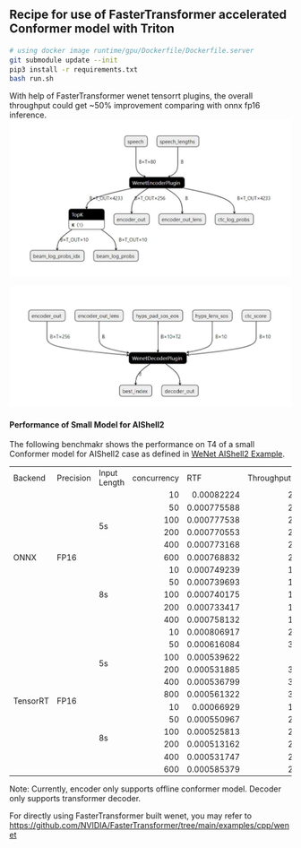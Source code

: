 ## Recipe for use of FasterTransformer accelerated Conformer model with Triton

```sh
# using docker image runtime/gpu/Dockerfile/Dockerfile.server
git submodule update --init
pip3 install -r requirements.txt
bash run.sh
```
With help of FasterTransformer wenet tensorrt plugins, the overall throughput could get ~50% improvement comparing with onnx fp16 inference. 
![overview](./encoder_plugin.JPG)

![overview](./decoder_plugin.JPG)

#### Performance of Small Model for AIShell2

The following benchmakr shows the performance on T4 of a small Conformer model for AIShell2 case as defined in [WeNet AIShell2 Example](https://github.com/wenet-e2e/wenet/tree/main/examples/aishell2/s0).

<table>
 <col span='11'>
 <tr id='r0'>
<td>Backend</td>
<td>Precision</td>
<td>Input Length</td>
<td>concurrency</td>
<td>RTF</td>
<td>Throughput(infer/s)</td>
<td>Latency_p50(ms)</td>
<td>Latency_p90(ms)</td>
<td>Latency_p95(ms)</td>
<td>Latency_p99(ms)</td>
<td>Avg latency(ms)</td>
 </tr>
 <tr id='r1'>
<td rowspan='11' class='x21'>ONNX</td>
<td rowspan='11' class='x21'>FP16</td>
<td rowspan='6' class='x21'>5s</td>
<td style='text-align:right;'>10</td>
<td style='text-align:right;'>0.00082224</td>
<td style='text-align:right;'>243.238</td>
<td style='text-align:right;'>40.254</td>
<td style='text-align:right;'>49.884</td>
<td style='text-align:right;'>52.553</td>
<td style='text-align:right;'>57.191</td>
<td style='text-align:right;'>41.067</td>
 </tr>
 <tr id='r2'>
<td style='text-align:right;'>50</td>
<td style='text-align:right;'>0.000775588</td>
<td style='text-align:right;'>257.869</td>
<td style='text-align:right;'>200.534</td>
<td style='text-align:right;'>249.891</td>
<td style='text-align:right;'>263.713</td>
<td style='text-align:right;'>285.763</td>
<td style='text-align:right;'>193.721</td>
 </tr>
 <tr id='r3'>
<td style='text-align:right;'>100</td>
<td style='text-align:right;'>0.000777538</td>
<td style='text-align:right;'>257.222</td>
<td style='text-align:right;'>391.78</td>
<td style='text-align:right;'>479.738</td>
<td style='text-align:right;'>505.176</td>
<td style='text-align:right;'>551.676</td>
<td style='text-align:right;'>387.872</td>
 </tr>
 <tr id='r4'>
<td style='text-align:right;'>200</td>
<td style='text-align:right;'>0.000770553</td>
<td style='text-align:right;'>259.554</td>
<td style='text-align:right;'>757.215</td>
<td style='text-align:right;'>908.135</td>
<td style='text-align:right;'>962.108</td>
<td style='text-align:right;'>1122.423</td>
<td style='text-align:right;'>766.502</td>
 </tr>
 <tr id='r5'>
<td style='text-align:right;'>400</td>
<td style='text-align:right;'>0.000773168</td>
<td style='text-align:right;'>258.676</td>
<td style='text-align:right;'>1549.111</td>
<td style='text-align:right;'>1747.315</td>
<td style='text-align:right;'>1822.979</td>
<td style='text-align:right;'>1965.012</td>
<td style='text-align:right;'>1529.002</td>
 </tr>
 <tr id='r6'>
<td style='text-align:right;'>600</td>
<td style='text-align:right;'>0.000768832</td>
<td style='text-align:right;'>260.135</td>
<td style='text-align:right;'>2268.471</td>
<td style='text-align:right;'>2513.159</td>
<td style='text-align:right;'>2584.864</td>
<td style='text-align:right;'>2867.763</td>
<td style='text-align:right;'>2260.872</td>
 </tr>
 <tr id='r7'>
<td rowspan='5' class='x21'>8s</td>
<td style='text-align:right;'>10</td>
<td style='text-align:right;'>0.000749239</td>
<td style='text-align:right;'>166.836</td>
<td style='text-align:right;'>58.89</td>
<td style='text-align:right;'>76.627</td>
<td style='text-align:right;'>80.612</td>
<td style='text-align:right;'>87.494</td>
<td style='text-align:right;'>59.893</td>
 </tr>
 <tr id='r8'>
<td style='text-align:right;'>50</td>
<td style='text-align:right;'>0.000739693</td>
<td style='text-align:right;'>168.989</td>
<td style='text-align:right;'>307.598</td>
<td style='text-align:right;'>380.47</td>
<td style='text-align:right;'>398.13</td>
<td style='text-align:right;'>431.647</td>
<td style='text-align:right;'>295.728</td>
 </tr>
 <tr id='r9'>
<td style='text-align:right;'>100</td>
<td style='text-align:right;'>0.000740175</td>
<td style='text-align:right;'>168.879</td>
<td style='text-align:right;'>584.401</td>
<td style='text-align:right;'>722.173</td>
<td style='text-align:right;'>759.771</td>
<td style='text-align:right;'>820.324</td>
<td style='text-align:right;'>588.995</td>
 </tr>
 <tr id='r10'>
<td style='text-align:right;'>200</td>
<td style='text-align:right;'>0.000733417</td>
<td style='text-align:right;'>170.435</td>
<td style='text-align:right;'>1136.949</td>
<td style='text-align:right;'>1343.338</td>
<td style='text-align:right;'>1396.169</td>
<td style='text-align:right;'>1526.366</td>
<td style='text-align:right;'>1162.847</td>
 </tr>
 <tr id='r11'>
<td style='text-align:right;'>400</td>
<td style='text-align:right;'>0.000758132</td>
<td style='text-align:right;'>164.879</td>
<td style='text-align:right;'>2424.999</td>
<td style='text-align:right;'>2837.982</td>
<td style='text-align:right;'>2948.57</td>
<td style='text-align:right;'>3165.213</td>
<td style='text-align:right;'>2407.398</td>
 </tr>
 <tr id='r12'>
<td rowspan='12' class='x21'>TensorRT</td>
<td rowspan='12' class='x21'>FP16</td>
<td rowspan='6' class='x21'>5s</td>
<td style='text-align:right;'>10</td>
<td style='text-align:right;'>0.000806917</td>
<td style='text-align:right;'>247.857</td>
<td style='text-align:right;'>40.607</td>
<td style='text-align:right;'>55.071</td>
<td style='text-align:right;'>59.839</td>
<td style='text-align:right;'>70.496</td>
<td style='text-align:right;'>40.292</td>
 </tr>
 <tr id='r13'>
<td style='text-align:right;'>50</td>
<td style='text-align:right;'>0.000616084</td>
<td style='text-align:right;'>324.631</td>
<td style='text-align:right;'>155.034</td>
<td style='text-align:right;'>207.362</td>
<td style='text-align:right;'>224.129</td>
<td style='text-align:right;'>247.152</td>
<td style='text-align:right;'>153.683</td>
 </tr>
 <tr id='r14'>
<td style='text-align:right;'>100</td>
<td style='text-align:right;'>0.000539622</td>
<td style='text-align:right;'>370.63</td>
<td style='text-align:right;'>274.031</td>
<td style='text-align:right;'>319.398</td>
<td style='text-align:right;'>333.757</td>
<td style='text-align:right;'>353.26</td>
<td style='text-align:right;'>269.732</td>
 </tr>
 <tr id='r15'>
<td style='text-align:right;'>200</td>
<td style='text-align:right;'>0.000531885</td>
<td style='text-align:right;'>376.021</td>
<td style='text-align:right;'>515.018</td>
<td style='text-align:right;'>638.437</td>
<td style='text-align:right;'>657.918</td>
<td style='text-align:right;'>680.002</td>
<td style='text-align:right;'>592.341</td>
 </tr>
 <tr id='r16'>
<td style='text-align:right;'>400</td>
<td style='text-align:right;'>0.000536799</td>
<td style='text-align:right;'>372.579</td>
<td style='text-align:right;'>1040.958</td>
<td style='text-align:right;'>1173.062</td>
<td style='text-align:right;'>1187.594</td>
<td style='text-align:right;'>1237.658</td>
<td style='text-align:right;'>1064.299</td>
 </tr>
 <tr id='r17'>
<td style='text-align:right;'>800</td>
<td style='text-align:right;'>0.000561322</td>
<td style='text-align:right;'>356.302</td>
<td style='text-align:right;'>2210.466</td>
<td style='text-align:right;'>2319.285</td>
<td style='text-align:right;'>2343.111</td>
<td style='text-align:right;'>2893.016</td>
<td style='text-align:right;'>2207.461</td>
 </tr>
 <tr id='r18'>
<td rowspan='6' class='x21'>8s</td>
<td style='text-align:right;'>10</td>
<td style='text-align:right;'>0.00066929</td>
<td style='text-align:right;'>186.765</td>
<td style='text-align:right;'>53.462</td>
<td style='text-align:right;'>74.164</td>
<td style='text-align:right;'>81.128</td>
<td style='text-align:right;'>96.467</td>
<td style='text-align:right;'>53.454</td>
 </tr>
 <tr id='r19'>
<td style='text-align:right;'>50</td>
<td style='text-align:right;'>0.000550967</td>
<td style='text-align:right;'>226.874</td>
<td style='text-align:right;'>223.332</td>
<td style='text-align:right;'>282.558</td>
<td style='text-align:right;'>310.565</td>
<td style='text-align:right;'>355.387</td>
<td style='text-align:right;'>219.928</td>
 </tr>
 <tr id='r20'>
<td style='text-align:right;'>100</td>
<td style='text-align:right;'>0.000525813</td>
<td style='text-align:right;'>237.727</td>
<td style='text-align:right;'>423.628</td>
<td style='text-align:right;'>497.259</td>
<td style='text-align:right;'>517.581</td>
<td style='text-align:right;'>563.85</td>
<td style='text-align:right;'>418.962</td>
 </tr>
 <tr id='r21'>
<td style='text-align:right;'>200</td>
<td style='text-align:right;'>0.000513162</td>
<td style='text-align:right;'>243.588</td>
<td style='text-align:right;'>794.689</td>
<td style='text-align:right;'>911.775</td>
<td style='text-align:right;'>973.896</td>
<td style='text-align:right;'>1037.958</td>
<td style='text-align:right;'>815.351</td>
 </tr>
 <tr id='r22'>
<td style='text-align:right;'>400</td>
<td style='text-align:right;'>0.000531747</td>
<td style='text-align:right;'>235.074</td>
<td style='text-align:right;'>1683.981</td>
<td style='text-align:right;'>1823.173</td>
<td style='text-align:right;'>1852.701</td>
<td style='text-align:right;'>1910.553</td>
<td style='text-align:right;'>1685.217</td>
 </tr>
 <tr id='r23'>
<td style='text-align:right;'>600</td>
<td style='text-align:right;'>0.000585379</td>
<td style='text-align:right;'>213.537</td>
<td style='text-align:right;'>2782.118</td>
<td style='text-align:right;'>2939.944</td>
<td style='text-align:right;'>2998.534</td>
<td style='text-align:right;'>3192.138</td>
<td style='text-align:right;'>2751.356</td>
 </tr>
</table>

Note: Currently, encoder only supports offline conformer model. Decoder only supports transformer decoder. 

For directly using FasterTransformer built wenet, you may refer to https://github.com/NVIDIA/FasterTransformer/tree/main/examples/cpp/wenet